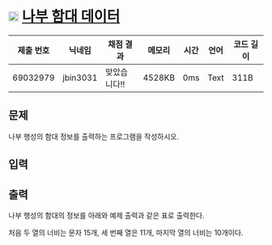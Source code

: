 # <img width="20px"  src="https://d2gd6pc034wcta.cloudfront.net/tier/1.svg" class="solvedac-tier"> [나부 함대 데이터](https://www.acmicpc.net/problem/9654) 

| 제출 번호 | 닉네임 | 채점 결과 | 메모리 | 시간 | 언어 | 코드 길이 |
|---|---|---|---|---|---|---|
|69032979|jbin3031|맞았습니다!! |4528KB|0ms|Text|311B|

## 문제
<p>나부 행성의 함대 정보를 출력하는 프로그램을 작성하시오.</p>

## 입력


## 출력
<p>나부 행성의 함대의 정보를 아래와 예제 출력과 같은 표로 출력한다.</p>

<p>처음 두 열의 너비는 문자 15개, 세 번째 열은 11개, 마지막 열의 너비는 10개이다.</p>

